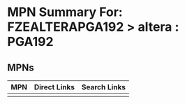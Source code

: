 



# MPN Summary For: FZEALTERAPGA192 > altera : PGA192

## MPNs
  

|MPN|Direct Links|Search Links|
| :--- | :--- | :--- |
||||
